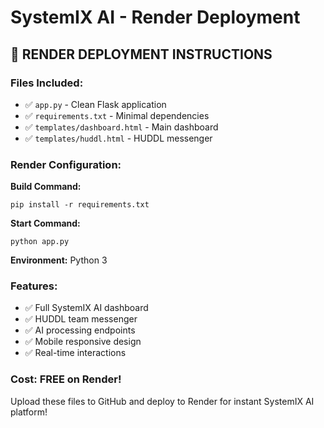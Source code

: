 # SystemIX AI - Render Deployment

## 🚀 **RENDER DEPLOYMENT INSTRUCTIONS**

### **Files Included:**
- ✅ `app.py` - Clean Flask application
- ✅ `requirements.txt` - Minimal dependencies
- ✅ `templates/dashboard.html` - Main dashboard
- ✅ `templates/huddl.html` - HUDDL messenger

### **Render Configuration:**

**Build Command:**
```
pip install -r requirements.txt
```

**Start Command:**
```
python app.py
```

**Environment:** Python 3

### **Features:**
- ✅ Full SystemIX AI dashboard
- ✅ HUDDL team messenger
- ✅ AI processing endpoints
- ✅ Mobile responsive design
- ✅ Real-time interactions

### **Cost:** FREE on Render!

Upload these files to GitHub and deploy to Render for instant SystemIX AI platform!

